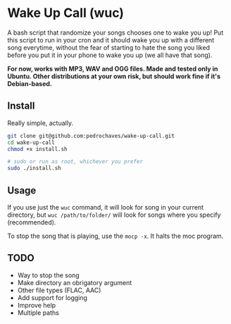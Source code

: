 Wake Up Call (wuc)
========================================
A bash script that randomize your songs chooses one to wake you up!
Put this script to run in your cron and it should wake you up with a different 
song everytime, without the fear of starting to hate the song you liked before you put it in your phone to wake you up (we all have that song).

**For now, works with MP3, WAV and OGG files. Made and tested only in Ubuntu. Other distributions at your own risk, but should work fine if it's Debian-based.**

## Install

Really simple, actually.

```bash
git clone git@github.com:pedrochaves/wake-up-call.git
cd wake-up-call
chmod +x install.sh

# sudo or run as root, whichever you prefer
sudo ./install.sh 
```

## Usage

If you use just the `wuc` command, it will look for song in your current 
directory, but `wuc /path/to/folder/` will look for songs where you specify 
(recommended). 

To stop the song that is playing, use the `mocp -x`. It halts the moc program. 

## TODO

- Way to stop the song
- Make directory an obrigatory argument
- Other file types (FLAC, AAC)
- Add support for logging
- Improve help
- Multiple paths
